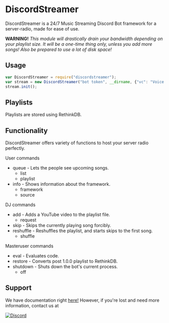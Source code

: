 # DiscordStreamer
DiscordStreamer is a 24/7 Music Streaming Discord Bot framework for a server-radio, made for ease of use.

**WARNING!** *This module will drastically drain your bandwidth depending on your playlist size. It will be a one-time thing only, unless you add more songs! Also be prepared to use a lot of disk space!*
## Usage 
```js
var DiscordStreamer = require("discordstreamer");
var stream = new DiscordStreamer("bot token", __dirname, {"vc": "Voice channel ID", "feed": "Feed text channel ID", "djs": ["Someone's Discord user ID"], "masterUsers": ["Your Discord user ID"]});
stream.init();
```

## Playlists
Playlists are stored using RethinkDB.

## Functionality
DiscordStreamer offers variety of functions to host your server radio perfectly.

User commands
  - queue - Lets the people see upcoming songs.
    - list
    - playlist
  - info - Shows information about the framework.
    - framework
    - source

DJ commands
  - add - Adds a YouTube video to the playlist file.
    - request
  - skip - Skips the currently playing song forcibly.
  - reshuffle - Reshuffles the playlist, and starts skips to the first song.
    - shuffle

Masteruser commands
  - eval - Evaluates code.
  - restore - Converts post 1.0.0 playlist to RethinkDB.
  - shutdown - Shuts down the bot's current process.
    - off

## Support
We have documentation right [here!](https://cernodile.com/docs/DiscordStreamer) However, if you're lost and need more information, contact us at

[![Discord](https://discordapp.com/api/guilds/256444503123034112/widget.png?style=banner2)](https://discord.gg/NQcgJzR)
